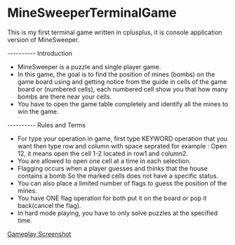 # MineSweeperTerminalGame
This is my first terminal game written in cplusplus, it is console application version of MineSweeper.

---------- Introduction
- MineSweeper is a puzzle and single player game.
- In this game, the goal is to find the position of mines (bombs) on the game board
  using and getting notice from the guide in cells of the game board or (numbered cells),
  each numbered cell show you that how many bombs are there near your cells.
- You have to open the game table completely and identify all the mines to win the game.

---------- Rules and Terms
- For type your operation in game, first type KEYWORD operation that you want then type row
  and column with space seprated for example : Open 12, it means open the cell 1-2 located in
  row1 and column2.
- You are allowed to open one cell at a time in each selection.
- Flagging occurs when a player guesses and thinks that the house contains a bomb
  So the marked cells does not have a specific status.
- You can also place a limited number of flags to guess the position of the mines.
- You have ONE flag operation for both put it on the board or pop it back(cancel the flag).
- In hard mode playing, you have to only solve puzzles at the specified time.

[ Gameplay Screenshot](https://drive.google.com/drive/folders/11AjbM7CbvE9X-c2VHn9FUWSET3dg_g8f?usp=sharing)
